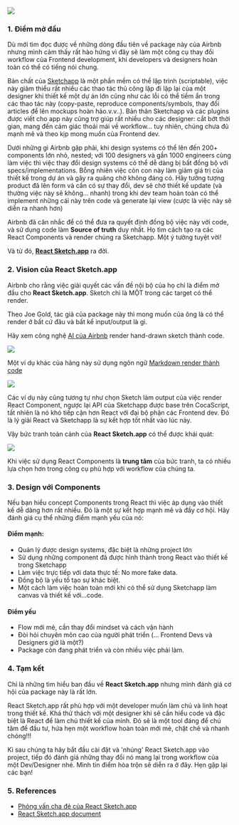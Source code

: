 ![](https://images.viblo.asia/406c04fd-4229-49d7-b2cd-22c11f7cf203.png)

### 1. Điểm mở đầu
Dù mới tìm đọc được về những dòng đầu tiên về package này của Airbnb nhưng mình cảm thấy rất hào hứng vì đây sẽ làm một công cụ thay đổi workflow của Frontend development, khi developers và designers hoàn toàn có thể có tiếng nói chung.

Bản chất của [Sketchapp](https://www.sketchapp.com/) là một phần mềm có thể lập trình (scriptable), việc này giảm thiểu rất nhiều các thao tác thủ công lặp đi lặp lại của một designer khi thiết kế một dự án lớn cũng như các lỗi có thể tiềm ẩn trong các thao tác này (copy-paste, reproduce components/symbols, thay đổi articles để lên mockups hoàn hảo.v.v..). Bản thân Sketchapp và các plugins được viết cho app này cũng trợ giúp rất nhiều cho các designer: cắt bớt thời gian, mang đến cảm giác thoải mái về workflow... tuy nhiên, chúng chưa đủ mạnh mẽ và theo kịp mong muốn của Frontend dev.

Dưới những gì Airbnb gặp phải, khi design systems có thể lên đến 200+ components lớn nhỏ, nested; với 100 designers và gần 1000 engineers cùng làm việc thì việc thay đổi design systems có thể dễ dàng bị bất đồng bộ với specs/implementations. Bỗng nhiên việc cỏn con này làm giảm giá trị của thiết kế trong dự án và gây ra quãng chờ không đáng có. Hãy tưởng tượng product đã lên form và cần có sự thay đổi, dev sẽ chờ thiết kế update (và thường việc này sẽ không... nhanh) trong khi dev team hoàn toàn có thể implement những cái này trên code và generate lại view (cược là việc này sẽ diễn ra nhanh hơn)

Airbnb đã cân nhắc để có thể đưa ra quyết định đồng bộ việc này với code, và sử dụng code làm **Source of truth** duy nhất. Họ tìm cách tạo ra các React Components và render chúng ra Sketchapp. Một ý tưởng tuyệt vời!

Và từ đó, [**React Sketch.app**](http://airbnb.io/react-sketchapp/) ra đời.

### 2. Vision của **React Sketch.app**

Airbnb cho rằng việc giải quyết các vấn đề nội bộ của họ chỉ là điểm mở đầu cho **React Sketch.app**. Sketch chỉ là MỘT trong các target có thể render.

Theo Joe Gold, tác giả của package này thì mong muốn của ông là có thể render ở bất cứ đâu và bất kể input/output là gì.

Hãy xem công nghệ [AI của Airbnb](https://twitter.com/Airbnbdesign/status/922970398169350144?ref_src=twsrc%5Etfw) render hand-drawn sketch thành code.

![](https://images.viblo.asia/a1d5de42-9523-4bca-b7cd-aa5ce2750451.png)

Một ví dụ khác của hãng này sử dụng ngôn ngữ [Markdown render thành code](https://jon.gold/2017/08/dragging-rectangles/)

![](https://images.viblo.asia/e260b452-1283-4245-9bab-d629362347f5.png)

Các ví dụ này cũng tương tự như chọn Sketch làm output của việc render React Component, ngược lại API của Sketchapp được base trên CocaScript, tất nhiên là nó khó tiếp cận hơn React với đại bộ phận các Frontend dev. Đó là lý giải React và Sketchapp là sự  kết hợp tốt nhất vào lúc này.

Vậy bức tranh toàn cảnh của **React Sketch.app** có thể được khái quát:

![](https://images.viblo.asia/67390d85-1f97-45ea-961c-fa6dc60b9887.png)

Khi việc sử dụng React Components là **trung tâm** của bức tranh, ta có nhiều lựa chọn hơn trong công cụ phù hợp với workflow của chúng ta.

### 3. Design với Components

Nếu bạn hiểu concept Components trong React thì việc áp dụng vào thiết kế dễ dàng hơn rất nhiều. Đó là một sự kết hợp mạnh mẽ và đầy cơ hội. Hãy đánh giá cụ thể những điểm mạnh yếu của nó:

#### Điểm mạnh:
- Quản lý được design systems, đặc biệt là những project lớn
- Sử dụng những component đã được hình thành trong React vào thiết kế trong Sketchapp
- Làm việc trực tiếp với data thực tế: No more fake data.
- Đồng bộ là yếu tố tạo sự khác biệt.
- Một cách làm việc hoàn toàn mới khi có thể sử dụng Sketchapp làm canvas và thiết kế với...code.

#### Điểm yếu
- Flow mới mẻ, cần thay đổi mindset và cách vận hành
- Đòi hỏi chuyên môn cao của người phát triển (... Frontend Devs và Designers giờ là một?)
- Package còn đang phát triển và còn nhiều việc phải làm.

### 4. Tạm kết

Chỉ là những tìm hiểu ban đầu về **React Sketch.app** nhưng mình đánh giá cơ hội của package này là rất lớn.

React Sketch.app rất phù hợp với một developer muốn làm chủ và linh hoạt trong thiết kế. Khá thử thách với một designer khi sẽ cần hiểu code và đặc biệt là React để làm chủ thiết kế của mình. Đó sẽ là một tool đáng để chú tâm để đầu tư, hứa hẹn một workflow hoàn toàn mới mẻ, chặt chẽ và nhanh chóng!!!

Kì sau chúng ta hãy bắt đầu cài đặt và 'nhúng' React Sketch.app vào project, tiếp đó đánh giá những thay đổi nó mang lại trong workflow của một Dev/Designer nhé. Mình tin điểm hòa trộn sẽ diễn ra ở đây. Hẹn gặp lại các bạn!

### 5. References
- [Phỏng vấn cha đẻ của React Sketch.app](https://medium.com/sketch-app-sources/react-sketch-app-backstory-and-full-vision-39861c4c0549)
- [React Sketch.app document](http://airbnb.io/react-sketchapp/)